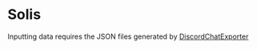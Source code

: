 # Solis
Inputting data requires the JSON files generated by [DiscordChatExporter](https://github.com/Tyrrrz/DiscordChatExporter)
